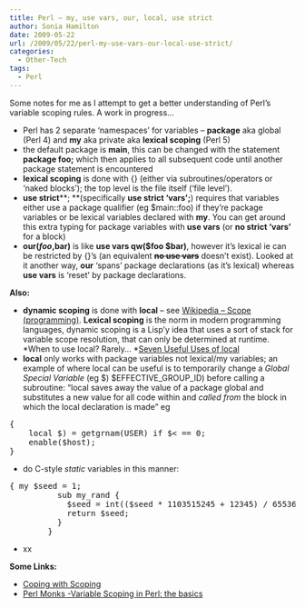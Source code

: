 ```yaml
---
title: Perl – my, use vars, our, local, use strict
author: Sonia Hamilton
date: 2009-05-22
url: /2009/05/22/perl-my-use-vars-our-local-use-strict/
categories:
  - Other-Tech
tags:
  - Perl
---
```

Some notes for me as I attempt to get a better understanding of Perl&#8217;s variable scoping rules. A work in progress&#8230;

<!--more-->

  * Perl has 2 separate &#8216;namespaces&#8217; for variables &#8211; **package** aka global (Perl 4) and **my** aka private aka **lexical scoping** (Perl 5)
  * the default package is **main**, this can be changed with the statement **package foo;** which then applies to all subsequent code until another package statement is encountered
  * **lexical scoping** is done with {} (either via subroutines/operators or &#8216;naked blocks&#8217;); the top level is the file itself (&#8216;file level&#8217;).
  * **use strict****; **(specifically **use strict &#8216;vars';**) requires that variables either use a package qualifier (eg $main::foo) if they&#8217;re package variables or be lexical variables declared with **my**. You can get around this extra typing for package variables with **use vars** (or **no strict &#8216;vars&#8217;** for a block)
  * **our($foo,$bar)** is like **use vars qw($foo $bar)**, however it&#8217;s lexical ie can be restricted by {}&#8217;s (an equivalent <span style="text-decoration:line-through;"><strong>no use vars</strong></span> doesn&#8217;t exist). Looked at it another way, **our** &#8216;spans&#8217; package declarations (as it&#8217;s lexical) whereas **use vars** is &#8216;reset&#8217; by package declarations.

**Also:**

  * **dynamic scoping** is done with **local** &#8211; see [Wikipedia &#8211; Scope (programming)][1]. **Lexical scoping** is the norm in modern programming languages, dynamic scoping is a Lisp&#8217;y idea that uses a sort of stack for variable scope resolution, that can only be determined at runtime.  *When to use local? Rarely&#8230; *[Seven Useful Uses of local][2]
  * **local** only works with package variables not lexical/my variables; an example of where local can be useful is to temporarily change a *Global Special Variable* (eg $) $EFFECTIVE\_GROUP\_ID) before calling a subroutine: &#8220;local saves away the value of a package global and substitutes a new value for all code within and *called from* the block in which the local declaration is made&#8221; eg

<pre>{
    local $) = getgrnam(USER) if $&lt; == 0;
    enable($host);
}</pre>

  * do C-style *static* variables in this manner:

<pre>{ my $seed = 1;
          sub my_rand {
            $seed = int(($seed * 1103515245 + 12345) / 65536) % 32768;
            return $seed;
          }
        }</pre>

  * xx

**Some Links:**

  * [Coping with Scoping][3]
  * [Perl Monks -Variable Scoping in Perl: the basics][4]

 [1]: http://en.wikipedia.org/wiki/Scope_(programming)#Dynamic_scoping
 [2]: http://perl.plover.com/local.html
 [3]: http://perl.plover.com/FAQs/Namespaces.html
 [4]: http://www.perlmonks.org/?node_id=66677
